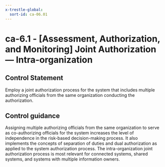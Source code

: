 ```yaml
---
x-trestle-global:
  sort-id: ca-06.01
---
```


# ca-6.1 - \[Assessment, Authorization, and Monitoring\] Joint Authorization — Intra-organization

## Control Statement

Employ a joint authorization process for the system that includes multiple authorizing officials from the same organization conducting the authorization.

## Control guidance

Assigning multiple authorizing officials from the same organization to serve as co-authorizing officials for the system increases the level of independence in the risk-based decision-making process. It also implements the concepts of separation of duties and dual authorization as applied to the system authorization process. The intra-organization joint authorization process is most relevant for connected systems, shared systems, and systems with multiple information owners.
